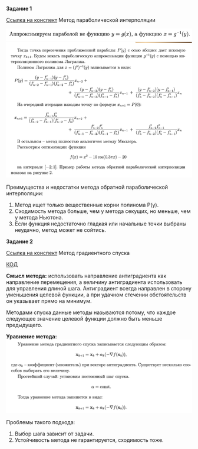 **Задание 1**

[Ссылка на конспект](https://open.etu.ru/assets/courseware/v1/c79ebb156488d8b913f60ab76bc23cc9/asset-v1:kafedra-cad+opt-methods+spring_2024+type@asset+block/%D0%BA%D0%BE%D0%BD%D1%81%D0%BF%D0%B5%D0%BA%D1%822_4.pdf)
Метод параболической интерполяции

![img.png](img.png)
![img_1.png](img_1.png)

Преимущества и недостатки метода обратной параболической интерполяции:
1. Метод ищет только вещественные корни полинома P(y).
2. Сходимость метода больше, чем у метода секущих, но меньше, чем у метода Ньютона.
3. Если функция недостаточно гладкая или начальные точки выбраны неудачно, метод
может не сойтись.


**Задание 2**

[Ссылка на конспект](https://open.etu.ru/assets/courseware/v1/ce7fc0e8a683f155ee27926f498c34a8/asset-v1:kafedra-cad+opt-methods+spring_2024+type@asset+block/%D0%BA%D0%BE%D0%BD%D1%81%D0%BF%D0%B5%D0%BA%D1%823_1.pdf)
Метод градиентного спуска

[КОД](https://open.etu.ru/courses/course-v1:kafedra-cad+opt-methods+spring_2024/courseware/36e24e85aa75401a9ac7002730b64bb0/3e1a5b31f6eb43858f7ecae93d3be386/?child=first)

**Смысл метода:** использовать направление антиградиента как направление перемещения, а величину антиградиента использовать для управления длиной шага. Антиградиент всегда направлен
в сторону уменьшения целевой функции, а при удачном стечении обстоятельств он указывает прямо на минимум.

Методами спуска данные методы называются потому, что каждое следующее значение
целевой функции должно быть меньше предыдущего.

**Уравнение метода:**
![img_3.png](img_3.png)

Проблемы такого подхода:
1. Выбор шага зависит от задачи.
2. Устойчивость метода не гарантируется, сходимость тоже.